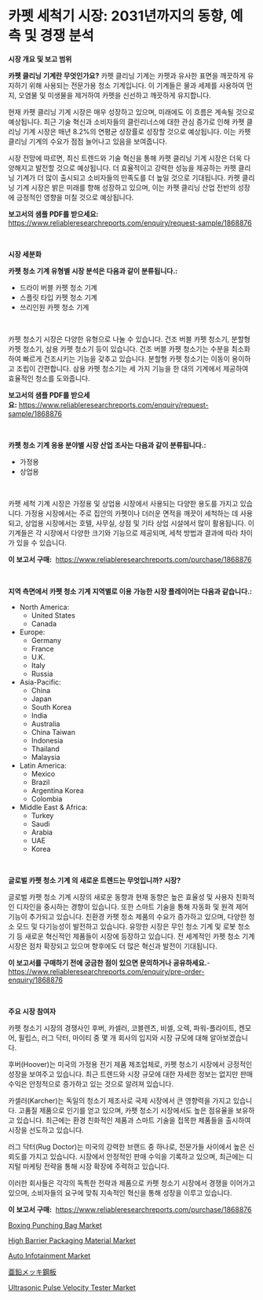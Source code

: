 <p><h1>카펫 세척기 시장: 2031년까지의 동향, 예측 및 경쟁 분석</h1></p><p><strong>시장 개요 및 보고 범위</strong></p>
<p><p><b>카펫 클리닝 기계란 무엇인가요?</b> 카펫 클리닝 기계는 카펫과 유사한 표면을 깨끗하게 유지하기 위해 사용되는 전문가용 청소 기계입니다. 이 기계들은 물과 세제를 사용하여 먼지, 오염물 및 미생물을 제거하여 카펫을 신선하고 깨끗하게 유지합니다.</p><p>현재 카펫 클리닝 기계 시장은 매우 성장하고 있으며, 미래에도 이 흐름은 계속될 것으로 예상됩니다. 최근 기술 혁신과 소비자들의 클린리너스에 대한 관심 증가로 인해 카펫 클리닝 기계 시장은 매년 8.2%의 연평균 성장률로 성장할 것으로 예상됩니다. 이는 카펫 클리닝 기계의 수요가 점점 늘어나고 있음을 보여줍니다.</p><p>시장 전망에 따르면, 최신 트렌드와 기술 혁신을 통해 카펫 클리닝 기계 시장은 더욱 다양해지고 발전할 것으로 예상됩니다. 더 효율적이고 강력한 성능을 제공하는 카펫 클리닝 기계가 더 많이 출시되고 소비자들의 만족도를 더 높일 것으로 기대됩니다. 카펫 클리닝 기계 시장은 밝은 미래를 향해 성장하고 있으며, 이는 카펫 클리닝 산업 전반의 성장에 긍정적인 영향을 미칠 것으로 예상됩니다.</p></p>
<p><strong>보고서의 샘플 PDF를 받으세요:</strong> <a href="https://www.reliableresearchreports.com/enquiry/request-sample/1868876">https://www.reliableresearchreports.com/enquiry/request-sample/1868876</a></p>
<p>&nbsp;</p>
<p><strong>시장 세분화</strong></p>
<p><strong>카펫 청소 기계 유형별 시장 분석은 다음과 같이 분류됩니다.:</strong></p>
<p><ul><li>드라이 버블 카펫 청소 기계</li><li>스플릿 타입 카펫 청소 기계</li><li>쓰리인원 카펫 청소 기계</li></ul></p>
<p>&nbsp;</p>
<p><p>카펫 청소기 시장은 다양한 유형으로 나눌 수 있습니다. 건조 버블 카펫 청소기, 분할형 카펫 청소기, 삼용 카펫 청소기 등이 있습니다. 건조 버블 카펫 청소기는 수분을 최소화하여 빠르게 건조시키는 기능을 갖추고 있습니다. 분할형 카펫 청소기는 이동이 용이하고 조립이 간편합니다. 삼용 카펫 청소기는 세 가지 기능을 한 대의 기계에서 제공하여 효율적인 청소를 도와줍니다.</p></p>
<p><strong>보고서의 샘플 PDF를 받으세요:</strong>&nbsp;<a href="https://www.reliableresearchreports.com/enquiry/request-sample/1868876">https://www.reliableresearchreports.com/enquiry/request-sample/1868876</a></p>
<p>&nbsp;</p>
<p><strong> 카펫 청소 기계 응용 분야별 시장 산업 조사는 다음과 같이 분류됩니다.:</strong></p>
<p><ul><li>가정용</li><li>상업용</li></ul></p>
<p>&nbsp;</p>
<p><p>카펫 세척 기계 시장은 가정용 및 상업용 시장에서 사용되는 다양한 용도를 가지고 있습니다. 가정용 시장에서는 주로 집안의 카펫이나 더러운 면적을 깨끗이 세척하는 데 사용되고, 상업용 시장에서는 호텔, 사무실, 상점 및 기타 상업 시설에서 많이 활용됩니다. 이 기계들은 각 시장에서 다양한 크기와 기능으로 제공되며, 세척 방법과 결과에 따라 차이가 있을 수 있습니다.</p></p>
<p><strong>이 보고서 구매:</strong>&nbsp; <a href="https://www.reliableresearchreports.com/purchase/1868876">https://www.reliableresearchreports.com/purchase/1868876</a></p>
<p>&nbsp;</p>
<p><strong>지역 측면에서 카펫 청소 기계 지역별로 이용 가능한 시장 플레이어는 다음과 같습니다.:</strong></p>
<p><ul>
    <li>
        North America:
        <ul>
            <li>United States</li>
            <li>Canada</li>
        </ul>
    </li>
    <li>
        Europe:
        <ul>
            <li>Germany</li>
            <li>France</li>
            <li>U.K.</li>
            <li>Italy</li>
            <li>Russia</li>
        </ul>
    </li>
    <li>
        Asia-Pacific:
        <ul>
            <li>China</li>
            <li>Japan</li>
            <li>South Korea</li>
            <li>India</li>
            <li>Australia</li>
            <li>China Taiwan</li>
            <li>Indonesia</li>
            <li>Thailand</li>
            <li>Malaysia</li>
        </ul>
    </li>
    <li>
        Latin America:
        <ul>
            <li>Mexico</li>
            <li>Brazil</li>
            <li>Argentina Korea</li>
            <li>Colombia</li>
        </ul>
    </li>
    <li>
        Middle East & Africa:
        <ul>
            <li>Turkey</li>
            <li>Saudi</li>
            <li>Arabia</li>
            <li>UAE</li>
            <li>Korea</li>
        </ul>
    </li>
    </ul></p>
<p>&nbsp;</p>
<p><strong>글로벌 카펫 청소 기계 의 새로운 트렌드는 무엇입니까? 시장?</strong></p>
<p><p>글로벌 카펫 청소 기계 시장의 새로운 동향과 현재 동향은 높은 효율성 및 사용자 친화적인 디자인을 중시하는 경향이 있습니다. 또한 스마트 기술을 통해 자동화 및 원격 제어 기능이 추가되고 있습니다. 친환경 카펫 청소 제품의 수요가 증가하고 있으며, 다양한 청소 모드 및 다기능성이 발전하고 있습니다. 유망한 시장은 무인 청소 기계 및 로봇 청소기 등 새로운 혁신적인 제품들이 시장에 등장하고 있습니다. 전 세계적인 카펫 청소 기계 시장은 점차 확장되고 있으며 향후에도 더 많은 혁신과 발전이 기대됩니다.</p></p>
<p><strong>이 보고서를 구매하기 전에 궁금한 점이 있으면 문의하거나 공유하세요.</strong>- <a href="https://www.reliableresearchreports.com/enquiry/pre-order-enquiry/1868876">https://www.reliableresearchreports.com/enquiry/pre-order-enquiry/1868876</a></p>
<p>&nbsp;</p>
<p><strong>주요 시장 참여자</strong></p>
<p><p>카펫 청소기 시장의 경쟁사인 후버, 카셀러, 코블렌츠, 비셀, 오렉, 파워-플라이트, 켄모어, 필립스, 러그 닥터, 마이티 중 몇 개 회사의 입지와 시장 규모에 대해 알아보겠습니다. </p><p>후버(Hoover)는 미국의 가정용 전기 제품 제조업체로, 카펫 청소기 시장에서 긍정적인 성장을 보여주고 있습니다. 최근 트렌드와 시장 규모에 대한 자세한 정보는 없지만 판매 수익은 안정적으로 증가하고 있는 것으로 알려져 있습니다.</p><p>카셀러(Karcher)는 독일의 청소기 제조사로 국제 시장에서 큰 영향력을 가지고 있습니다. 고품질 제품으로 인기를 얻고 있으며, 카펫 청소기 시장에서도 높은 점유율을 보유하고 있습니다. 최근에는 환경 친화적인 제품과 스마트 기술을 접목한 제품들을 출시하여 시장을 선도하고 있습니다.</p><p>러그 닥터(Rug Doctor)는 미국의 강력한 브랜드 중 하나로, 전문가들 사이에서 높은 신뢰도를 가지고 있습니다. 시장에서 안정적인 판매 수익을 기록하고 있으며, 최근에는 디지털 마케팅 전략을 통해 시장 확장에 주력하고 있습니다. </p><p>이러한 회사들은 각각의 독특한 전략과 제품으로 카펫 청소기 시장에서 경쟁을 이어가고 있으며, 소비자들의 요구에 맞춰 지속적인 혁신을 통해 성장을 이루고 있습니다.</p></p>
<p><strong>이 보고서 구매:</strong>&nbsp;&nbsp;<a href="https://www.reliableresearchreports.com/purchase/1868876">https://www.reliableresearchreports.com/purchase/1868876</a></p>
<p><p><a href="https://github.com/rahu1506/Market-Research-Report-List-3/blob/main/boxing-punching-bag-market.md">Boxing Punching Bag Market</a></p><p><a href="https://issuu.com/reportprime-2/docs/high-barrier-packaging-material-market-size-2030.p">High Barrier Packaging Material Market</a></p><p><a href="https://angry-finch-aaf.notion.site/Auto-Infotainment-Market-Analysis-and-Market-Size-Global-Industry-Overview-Market-Segmentation-and-37bf99f841c449d6a8a5c46058a79266">Auto Infotainment Market</a></p><p><a href="https://github.com/nxboeu02965442/Market-Research-Report-List-1/blob/main/65040723509.md">亜鉛メッキ鋼板</a></p><p><a href="https://view.publitas.com/reportprime-1/ultrasonic-pulse-velocity-tester-market-furnish-information-about-market-size-market-share-market-dynamics-and-projections-spanning-from-2024-to-2031/">Ultrasonic Pulse Velocity Tester Market</a></p></p>
